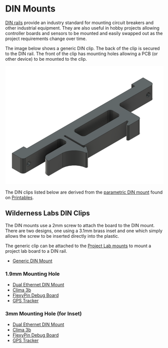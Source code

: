 # DIN Mounts

[DIN rails](https://en.wikipedia.org/wiki/DIN_rail) provide an industry standard for mounting circuit breakers and other industrial equipment.  They are also useful in hobby projects allowing controller boards and sensors to be mounted and easily swapped out as the project requirements change over time.

The image below shows a generic DIN clip.  The back of the clip is secured to the DIN rail.  The front of the clip has mounting holes allowing a PCB (or other device) to be mounted to the clip.

![Generic DIN Mount](GenericDINMount.png)

The DIN clips listed below are derived from the [parametric DIN mount](../ParametricDINMount/Readme.md) found on [Printables](https://www.printables.com/en/model/311970-parametric-din-rail-mount-f3d-file).

## Wilderness Labs DIN Clips

The DIN mounts use a 2mm screw to attach the board to the DIN mount.  There are two designs, one using a 3.1mm brass inset and one which simply allows the screw to be inserted directly into the plastic.

The generic clip can be attached to the [Project Lab mounts](../ProjectLabV3e/Readme.md) to mount a project lab board to a DIN rail.

* [Generic DIN Mount](GenericDINMount.stl)

### 1.9mm Mounting Hole

* [Dual Ethernet DIN Mount](DualEthernetDINMount-19.stl)
* [Clima 3b](Clima3bDINMount-19.stl)
* [FlexyPin Debug Board](FlexyPinDINMount-19.stl)
* [GPS Tracker](GPSTrackerDINMount-19.stl)

### 3mm Mounting Hole (for Inset)

* [Dual Ethernet DIN Mount](DualEthernetDINMount-30.stl)
* [Clima 3b](Clima3bDINMount-30.stl)
* [FlexyPin Debug Board](FlexyPinDINMount-30.stl)
* [GPS Tracker](GPSTrackerDINMount-30.stl)
